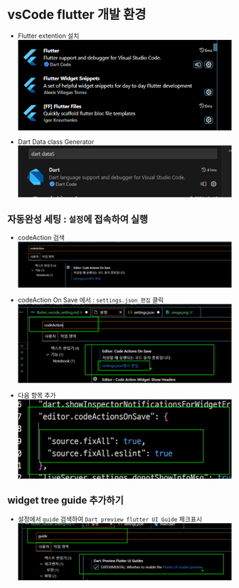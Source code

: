 # vsCode flutter 개발 환경

- Flutter extention 설치  
  ![확장설치](image.png)

- Dart Data class Generator  
  ![Dart 확장설치](image-7.png)

## 자동완성 세팅 : `설정`에 접속하여 실행

- codeAction 검색  
  ![codeAction](image-1.png)

- codeAction On Save 에서 : `settings.json 편집` 클릭  
  ![Alt text](image-4.png)
- 다음 항목 추가  
  ![Alt text](image-5.png)

## widget tree guide 추가하기

- 설정에서 `guide` 검색하여 `Dart preview flutter UI Guide` 체크표시  
  ![Alt text](image-6.png)
